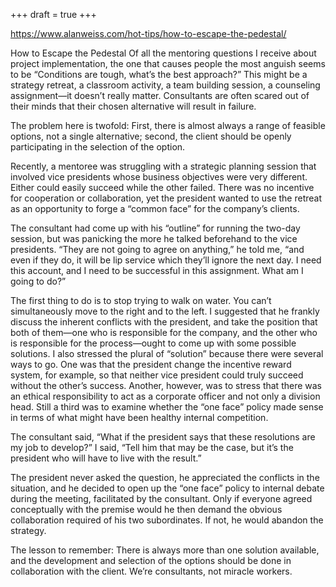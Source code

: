 +++
draft = true
+++

https://www.alanweiss.com/hot-tips/how-to-escape-the-pedestal/

How to Escape the Pedestal
Of all the mentoring questions I receive about project implementation, the one that causes people the most anguish seems to be “Conditions are tough, what’s the best approach?” This might be a strategy retreat, a classroom activity, a team building session, a counseling assignment—it doesn’t really matter. Consultants are often scared out of their minds that their chosen alternative will result in failure.

The problem here is twofold: First, there is almost always a range of feasible options, not a single alternative; second, the client should be openly participating in the selection of the option.

Recently, a mentoree was struggling with a strategic planning session that involved vice presidents whose business objectives were very different. Either could easily succeed while the other failed. There was no incentive for cooperation or collaboration, yet the president wanted to use the retreat as an opportunity to forge a “common face” for the company’s clients.

The consultant had come up with his “outline” for running the two-day session, but was panicking the more he talked beforehand to the vice presidents. “They are not going to agree on anything,” he told me, “and even if they do, it will be lip service which they’ll ignore the next day. I need this account, and I need to be successful in this assignment. What am I going to do?”

The first thing to do is to stop trying to walk on water. You can’t simultaneously move to the right and to the left. I suggested that he frankly discuss the inherent conflicts with the president, and take the position that both of them—one who is responsible for the company, and the other who is responsible for the process—ought to come up with some possible solutions. I also stressed the plural of “solution” because there were several ways to go. One was that the president change the incentive reward system, for example, so that neither vice president could truly succeed without the other’s success. Another, however, was to stress that there was an ethical responsibility to act as a corporate officer and not only a division head. Still a third was to examine whether the “one face” policy made sense in terms of what might have been healthy internal competition.

The consultant said, “What if the president says that these resolutions are my job to develop?” I said, “Tell him that may be the case, but it’s the president who will have to live with the result.”

The president never asked the question, he appreciated the conflicts in the situation, and he decided to open up the “one face” policy to internal debate during the meeting, facilitated by the consultant. Only if everyone agreed conceptually with the premise would he then demand the obvious collaboration required of his two subordinates. If not, he would abandon the strategy.

The lesson to remember: There is always more than one solution available, and the development and selection of the options should be done in collaboration with the client. We’re consultants, not miracle workers.
